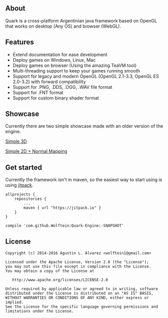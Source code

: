 ## About

Quark is a cross-platform Argentinian java framework based on OpenGL that works on desktop (Any OS) and browser (WebGL).

## Features
  * Extend documentation for ease development
  * Deploy games on Windows, Linux, Mac
  * Deploy games on browser (Using the amazing TeaVM tool)
  * Multi-threading support to keep your games running smooth
  * Support for legacy and modern OpenGL (OpenGL 2.1-3.3, OpenGL ES 2.0-3.2) with forward compatibility
  * Support for .PNG, .DDS, .OGG, .WAV file format
  * Support for .FNT format
  * Support for custom binary shader format
 
## Showcase

Currently there are two simple showcase made with an older version of the engine.

[Simple 3D](http://www.tecno-store.com.ar/LordFers/1/)

[Simple 2D + Normal Mapping](http://www.tecno-store.com.ar/LordFers/2/)

## Get started

Currently the framework isn't in maven, so the easiest way to start using is using [jitpack](http://jipack.io).

	allprojects {
		repositories {
			...
			maven { url "https://jitpack.io" }
		}
	}
	
    compile 'com.github.Wolftein:Quark-Engine:-SNAPSHOT'

## License

    Copyright (c) 2014-2016 Agustin L. Alvarez <wolftein1@gmail.com>

    Licensed under the Apache License, Version 2.0 (the "License");
    you may not use this file except in compliance with the License.
    You may obtain a copy of the License at

       http://www.apache.org/licenses/LICENSE-2.0

    Unless required by applicable law or agreed to in writing, software
    distributed under the License is distributed on an "AS IS" BASIS,
    WITHOUT WARRANTIES OR CONDITIONS OF ANY KIND, either express or implied.
    See the License for the specific language governing permissions and
    limitations under the License.